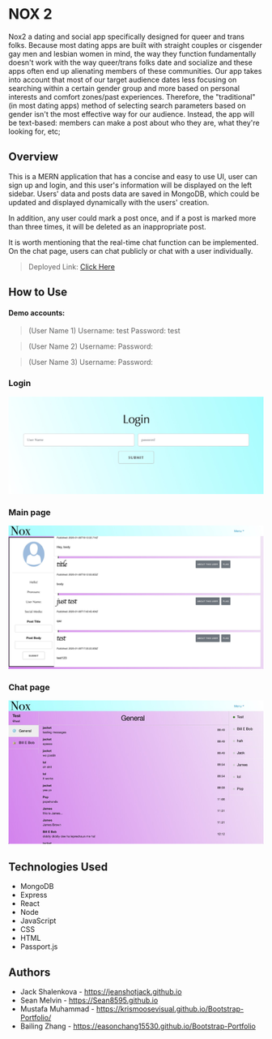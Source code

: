 # NOX 2

Nox2 a dating and social app specifically designed for queer and trans folks. Because most dating apps are built with straight couples or cisgender gay men and lesbian women in mind, the way they function fundamentally doesn't work with the way queer/trans folks date and socialize and these apps often end up alienating members of these communities. 
Our app takes into account that most of our target audience dates less focusing on searching within a certain gender group and more based on personal interests and comfort zones/past experiences. Therefore, the "traditional" (in most dating apps) method of selecting search parameters based on gender isn't the most effective way for our audience. Instead, the app will be text-based: members can make a post about who they are, what they're looking for, etc;

## Overview

This is a MERN application that has a concise and easy to use UI, user can sign up and login, and this user's information will be displayed on the left sidebar. Users' data and posts data are saved in MongoDB, which could be updated and displayed dynamically with the users' creation.

In addition, any user could mark a post once, and if a post is marked more than three times, it will be deleted as an inappropriate post.

It is worth mentioning that the real-time chat function can be implemented. On the chat page, users can chat publicly or chat with a user individually.
 
> Deployed Link: [Click Here](https://nox2.herokuapp.com/)

## How to Use

#### Demo accounts:
> (User Name 1)
> Username: test
> Password: test

> (User Name 2)
> Username: 
> Password: 

> (User Name 3)
> Username: 
> Password: 

### Login
<!-- Users can sign up and login with their Username and Password. -->
<!-- ![](appScreenshot/signup.jpg) -->
![](appScreenshot/login.jpg)

### Main page
![](appScreenshot/main.jpg)

### Chat page
![](appScreenshot/chat.jpg)

## Technologies Used

- MongoDB
- Express
- React
- Node
- JavaScript
- CSS
- HTML
- Passport.js

## Authors

- Jack Shalenkova - https://jeanshotjack.github.io
- Sean Melvin - https://Sean8595.github.io
- Mustafa Muhammad - https://krismoosevisual.github.io/Bootstrap-Portfolio/
- Bailing Zhang - https://easonchang15530.github.io/Bootstrap-Portfolio
